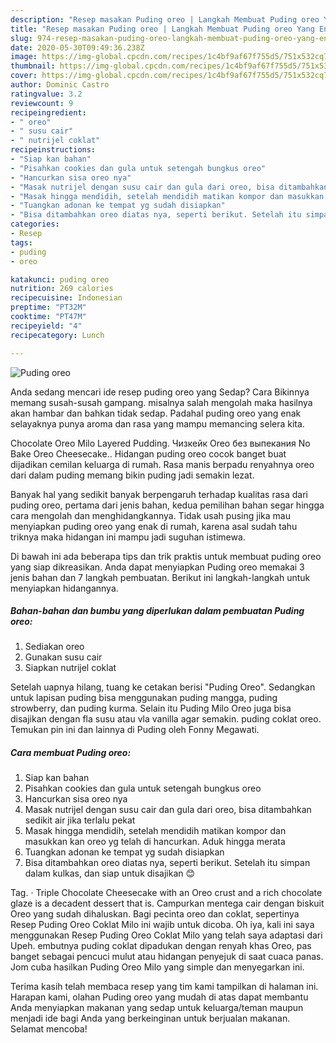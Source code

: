 ```yaml
---
description: "Resep masakan Puding oreo | Langkah Membuat Puding oreo Yang Enak Dan Lezat"
title: "Resep masakan Puding oreo | Langkah Membuat Puding oreo Yang Enak Dan Lezat"
slug: 974-resep-masakan-puding-oreo-langkah-membuat-puding-oreo-yang-enak-dan-lezat
date: 2020-05-30T09:49:36.238Z
image: https://img-global.cpcdn.com/recipes/1c4bf9af67f755d5/751x532cq70/puding-oreo-foto-resep-utama.jpg
thumbnail: https://img-global.cpcdn.com/recipes/1c4bf9af67f755d5/751x532cq70/puding-oreo-foto-resep-utama.jpg
cover: https://img-global.cpcdn.com/recipes/1c4bf9af67f755d5/751x532cq70/puding-oreo-foto-resep-utama.jpg
author: Dominic Castro
ratingvalue: 3.2
reviewcount: 9
recipeingredient:
- " oreo"
- " susu cair"
- " nutrijel coklat"
recipeinstructions:
- "Siap kan bahan"
- "Pisahkan cookies dan gula untuk setengah bungkus oreo"
- "Hancurkan sisa oreo nya"
- "Masak nutrijel dengan susu cair dan gula dari oreo, bisa ditambahkan sedikit air jika terlalu pekat"
- "Masak hingga mendidih, setelah mendidih matikan kompor dan masukkan kan oreo yg telah di hancurkan. Aduk hingga merata"
- "Tuangkan adonan ke tempat yg sudah disiapkan"
- "Bisa ditambahkan oreo diatas nya, seperti berikut. Setelah itu simpan dalam kulkas, dan siap untuk disajikan 😊"
categories:
- Resep
tags:
- puding
- oreo

katakunci: puding oreo 
nutrition: 269 calories
recipecuisine: Indonesian
preptime: "PT32M"
cooktime: "PT47M"
recipeyield: "4"
recipecategory: Lunch

---
```



![Puding oreo](https://img-global.cpcdn.com/recipes/1c4bf9af67f755d5/751x532cq70/puding-oreo-foto-resep-utama.jpg)

Anda sedang mencari ide resep puding oreo yang Sedap? Cara Bikinnya memang susah-susah gampang. misalnya salah mengolah maka hasilnya akan hambar dan bahkan tidak sedap. Padahal puding oreo yang enak selayaknya punya aroma dan rasa yang mampu memancing selera kita.

Chocolate Oreo Milo Layered Pudding. Чизкейк Oreo без выпекания No Bake Oreo Cheesecake.. Hidangan puding oreo cocok banget buat dijadikan cemilan keluarga di rumah. Rasa manis berpadu renyahnya oreo dari dalam puding memang bikin puding jadi semakin lezat.

Banyak hal yang sedikit banyak berpengaruh terhadap kualitas rasa dari puding oreo, pertama dari jenis bahan, kedua pemilihan bahan segar hingga cara mengolah dan menghidangkannya. Tidak usah pusing jika mau menyiapkan puding oreo yang enak di rumah, karena asal sudah tahu triknya maka hidangan ini mampu jadi suguhan istimewa.


Di bawah ini ada beberapa tips dan trik praktis untuk membuat puding oreo yang siap dikreasikan. Anda dapat menyiapkan Puding oreo memakai 3 jenis bahan dan 7 langkah pembuatan. Berikut ini langkah-langkah untuk menyiapkan hidangannya.

<!--inarticleads1-->

##### Bahan-bahan dan bumbu yang diperlukan dalam pembuatan Puding oreo:

1. Sediakan  oreo
1. Gunakan  susu cair
1. Siapkan  nutrijel coklat


Setelah uapnya hilang, tuang ke cetakan berisi &#34;Puding Oreo&#34;. Sedangkan untuk lapisan puding bisa menggunakan puding mangga, puding strowberry, dan puding kurma. Selain itu Puding Milo Oreo juga bisa disajikan dengan fla susu atau vla vanilla agar semakin. puding coklat oreo. Temukan pin ini dan lainnya di Puding oleh Fonny Megawati. 

<!--inarticleads2-->

##### Cara membuat Puding oreo:

1. Siap kan bahan
1. Pisahkan cookies dan gula untuk setengah bungkus oreo
1. Hancurkan sisa oreo nya
1. Masak nutrijel dengan susu cair dan gula dari oreo, bisa ditambahkan sedikit air jika terlalu pekat
1. Masak hingga mendidih, setelah mendidih matikan kompor dan masukkan kan oreo yg telah di hancurkan. Aduk hingga merata
1. Tuangkan adonan ke tempat yg sudah disiapkan
1. Bisa ditambahkan oreo diatas nya, seperti berikut. Setelah itu simpan dalam kulkas, dan siap untuk disajikan 😊


Tag. · Triple Chocolate Cheesecake with an Oreo crust and a rich chocolate glaze is a decadent dessert that is. Campurkan mentega cair dengan biskuit Oreo yang sudah dihaluskan. Bagi pecinta oreo dan coklat, sepertinya Resep Puding Oreo Coklat Milo ini wajib untuk dicoba. Oh iya, kali ini saya menggunakan Resep Puding Oreo Coklat Milo yang telah saya adaptasi dari Upeh. embutnya puding coklat dipadukan dengan renyah khas Oreo, pas banget sebagai pencuci mulut atau hidangan penyejuk di saat cuaca panas. Jom cuba hasilkan Puding Oreo Milo yang simple dan menyegarkan ini. 

Terima kasih telah membaca resep yang tim kami tampilkan di halaman ini. Harapan kami, olahan Puding oreo yang mudah di atas dapat membantu Anda menyiapkan makanan yang sedap untuk keluarga/teman maupun menjadi ide bagi Anda yang berkeinginan untuk berjualan makanan. Selamat mencoba!

